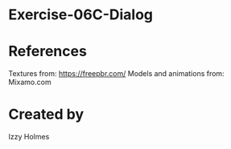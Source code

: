 # Exercise-06C-Dialog

# References

Textures from: https://freepbr.com/
Models and animations from: Mixamo.com

# Created by 
Izzy Holmes
